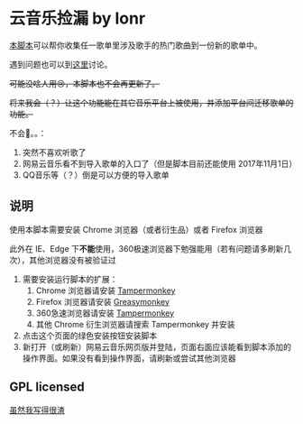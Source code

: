 # 云音乐捡漏 by lonr

[本脚本](https://greasyfork.org/zh-CN/scripts/30234-%E4%BA%91%E9%9F%B3%E4%B9%90%E6%8D%A1%E6%BC%8F)可以帮你收集任一歌单里涉及歌手的热门歌曲到一份新的歌单中。

遇到问题也可以到[这里](http://music.163.com/#/playlist?id=746621854)讨论。

~~可能没啥人用😢，本脚本也不会再更新了。~~

~~将来我会（？）让这个功能能在其它音乐平台上被使用，并添加平台间迁移歌单的功能。~~

不会🤣。。：
1. 突然不喜欢听歌了
2. 网易云音乐看不到导入歌单的入口了（但是脚本目前还能使用 2017年11月1日）
3. QQ音乐等（？）倒是可以方便的导入歌单

## 说明

使用本脚本需要安装 Chrome 浏览器（或者衍生品）或者 Firefox 浏览器

此外在 IE、Edge 下**不能**使用，360极速浏览器下勉强能用（若有问题请多刷新几次），其他浏览器没有被验证过

1. 需要安装运行脚本的扩展：
    1. Chrome 浏览器请安装 [Tampermonkey](https://chrome.google.com/webstore/detail/tampermonkey/dhdgffkkebhmkfjojejmpbldmpobfkfo)
    2. Firefox 浏览器请安装 [Greasymonkey](https://addons.mozilla.org/en-US/firefox/addon/greasemonkey/?src=search)
    3. 360急速浏览器请安装 [Tampermonkey](https://ext.chrome.360.cn/webstore/detail/dhdgffkkebhmkfjojejmpbldmpobfkfo)
    4. 其他 Chrome 衍生浏览器请搜索 Tampermonkey 并安装
2. 点击这个页面的绿色安装按钮安装脚本
3. 新打开（或刷新）网易云音乐网页版并登陆，页面右面应该能看到脚本添加的操作界面。如果没有看到操作界面，请刷新或尝试其他浏览器
 
## GPL licensed

[虽然我写得很渣](https://github.com/lonr/jianlou)
